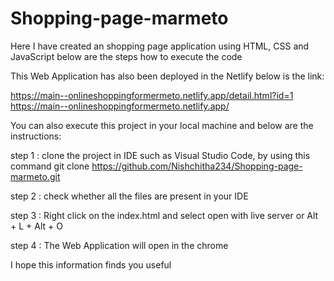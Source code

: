 # Shopping-page-marmeto
Here I have created an shopping page application using HTML, CSS and JavaScript
below are the steps how to execute the code

This Web Application has also been deployed in the Netlify below is the link: 

https://main--onlineshoppingformermeto.netlify.app/detail.html?id=1
https://main--onlineshoppingformermeto.netlify.app/

You can also execute this project in your local machine and below are the instructions: 

step 1 : clone the project in IDE such as Visual Studio Code, 
         by using this command git clone https://github.com/Nishchitha234/Shopping-page-marmeto.git

step 2 : check whether all the files are present in your IDE

step 3 : Right click on the index.html and select open with live server or Alt + L + Alt + O

step 4 : The Web Application will open in the chrome

I hope this information finds you useful

